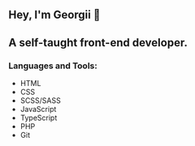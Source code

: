 
<h2>Hey, I'm Georgii 👋 </h2>
<h2>A self-taught front-end developer.</h2>
<h3 align="left">Languages and Tools:</h3>
<ul>
  <li>HTML</li>
  <li>CSS</li>
  <li>SCSS/SASS</li>
  <li>JavaScript</li>
  <li>TypeScript</li>
  <li>PHP</li>
  <li>Git</li>
</ul>


